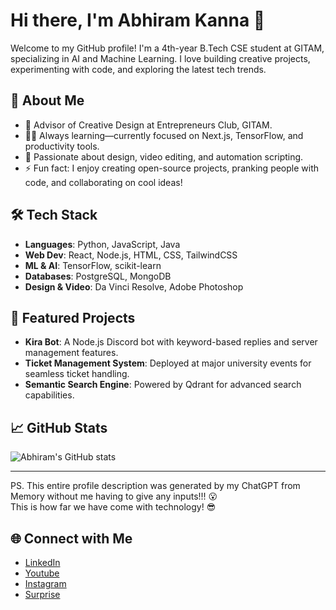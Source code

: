 # Hi there, I'm Abhiram Kanna 👋

Welcome to my GitHub profile! I'm a 4th-year B.Tech CSE student at GITAM, specializing in AI and Machine Learning. I love building creative projects, experimenting with code, and exploring the latest tech trends.

## 🚀 About Me
- 💼 Advisor of Creative Design at Entrepreneurs Club, GITAM.
- 👨‍💻 Always learning—currently focused on Next.js, TensorFlow, and productivity tools.
- 🎨 Passionate about design, video editing, and automation scripting.
- ⚡ Fun fact: I enjoy creating open-source projects, pranking people with code, and collaborating on cool ideas!

## 🛠️ Tech Stack
- **Languages**: Python, JavaScript, Java
- **Web Dev**: React, Node.js, HTML, CSS, TailwindCSS
- **ML & AI**: TensorFlow, scikit-learn
- **Databases**: PostgreSQL, MongoDB
- **Design & Video**: Da Vinci Resolve, Adobe Photoshop

## 🌟 Featured Projects
- **Kira Bot**: A Node.js Discord bot with keyword-based replies and server management features.
- **Ticket Management System**: Deployed at major university events for seamless ticket handling.
- **Semantic Search Engine**: Powered by Qdrant for advanced search capabilities.

## 📈 GitHub Stats
![Abhiram's GitHub stats](https://github-readme-stats.vercel.app/api?username=aksisonline&show_icons=true&theme=radical)

---

PS. This entire profile description was generated by my ChatGPT from Memory without me having to give any inputs!!! 😮  
This is how far we have come with technology! 😎

## 🌐 Connect with Me
- [LinkedIn](https://www.linkedin.com/in/abhiramkanna)
- [Youtube](https://youtube.com/aksisonline)
- [Instagram](https://instagram.com/aksisonline)
- [Surprise](https://www.youtube.com/watch?v=dQw4w9WgXcQ)
